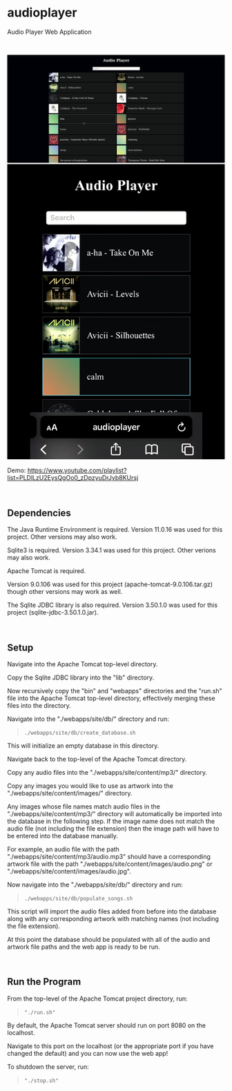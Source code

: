 # audioplayer
Audio Player Web Application

<br>

![screenshot](./screenshots/audioplayer_webapp.png)
![screenshot](./screenshots/audioplayer_webapp_ios.png)

Demo: https://www.youtube.com/playlist?list=PLDlLzU2EysQgOo0_zDpzyuDrJyb8KUrsj

<br>

## Dependencies

The Java Runtime Environment is required. Version 11.0.16 was used for this project. Other versions may also work.

Sqlite3 is required. Version 3.34.1 was used for this project. Other verions may also work.

Apache Tomcat is required.

Version 9.0.106 was used for this project (apache-tomcat-9.0.106.tar.gz) though other versions may work as well.

The Sqlite JDBC library is also required. Version 3.50.1.0 was used for this project (sqlite-jdbc-3.50.1.0.jar).

<br>

## Setup

Navigate into the Apache Tomcat top-level directory.

Copy the Sqlite JDBC library into the "lib" directory.

Now recursively copy the "bin" and "webapps" directories and the "run.sh" file into the Apache Tomcat top-level directory, 
effectively merging these files into the directory.

Navigate into the "./webapps/site/db/" directory and run:

>```./webapps/site/db/create_database.sh```

This will initialize an empty database in this directory.

Navigate back to the top-level of the Apache Tomcat directory.

Copy any audio files into the "./webapps/site/content/mp3/" directory.

Copy any images you would like to use as artwork into the "./webapps/site/content/images/" directory.

Any images whose file names match audio files in the "./webapps/site/content/mp3/" directory will
automatically be imported into the database in the following step. If the image name does not match the audio file
(not including the file extension) then the image path will have to be entered into the database manually.

For example, an audio file with the path "./webapps/site/content/mp3/audio.mp3" should have a corresponding 
artwork file with the path "./webapps/site/content/images/audio.png" or "./webapps/site/content/images/audio.jpg".

Now navigate into the "./webapps/site/db/" directory and run:

>```./webapps/site/db/populate_songs.sh```

This script will import the audio files added from before into the database along with any corresponding 
artwork with matching names (not including the file extension).

At this point the database should be populated with all of the audio and artwork file paths and the web app is ready to be run.

<br>

## Run the Program

From the top-level of the Apache Tomcat project directory, run:

>```"./run.sh"```

By default, the Apache Tomcat server should run on port 8080 on the localhost.

Navigate to this port on the localhost (or the appropriate port if you have changed the default) and you can now use the web app!

To shutdown the server, run:

>```"./stop.sh"```
